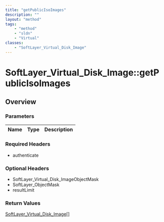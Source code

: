 ```yaml
---
title: "getPublicIsoImages"
description: ""
layout: "method"
tags:
    - "method"
    - "sldn"
    - "Virtual"
classes:
    - "SoftLayer_Virtual_Disk_Image"
---
```

# SoftLayer_Virtual_Disk_Image::getPublicIsoImages
## Overview 


### Parameters 
|Name | Type | Description |
| --- | --- | --- |


### Required Headers
* authenticate

### Optional Headers
* SoftLayer_Virtual_Disk_ImageObjectMask
* SoftLayer_ObjectMask
* resultLimit

### Return Values
<a href='/reference/datatypes/SoftLayer_Virtual_Disk_Image'>SoftLayer_Virtual_Disk_Image[] </a>

